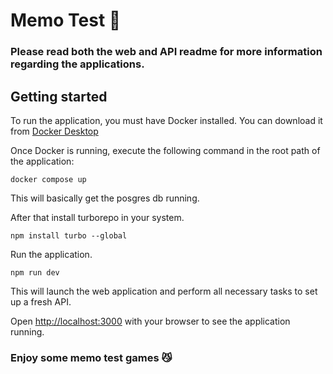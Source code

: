 # Memo Test 🚀

### Please read both the web and API readme for more information regarding the applications.

## Getting started

To run the application, you must have Docker installed. You can download it from [Docker Desktop](https://www.docker.com/products/docker-desktop/)

Once Docker is running, execute the following command in the root path of the application:
```
docker compose up
```

This will basically get the posgres db running.



After that install turborepo in your system.
```
npm install turbo --global
```

Run the application.
```
npm run dev
```

This will launch the web application and perform all necessary tasks to set up a fresh API.

Open [http://localhost:3000](http://localhost:3000) with your browser to see the application running.

### Enjoy some memo test games 😼
